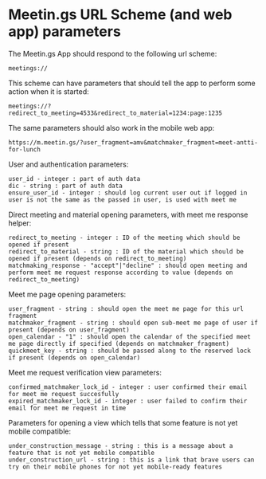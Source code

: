 # Meetin.gs URL Scheme (and web app) parameters

The Meetin.gs App should respond to the following url scheme:

    meetings://

This scheme can have parameters that should tell the app to perform some action when it is started:

    meetings://?redirect_to_meeting=4533&redirect_to_material=1234:page:1235

The same parameters should also work in the mobile web app:

    https://m.meetin.gs/?user_fragment=amv&matchmaker_fragment=meet-antti-for-lunch

User and authentication parameters:

    user_id - integer : part of auth data
    dic - string : part of auth data
    ensure_user_id - integer : should log current user out if logged in user is not the same as the passed in user, is used with meet me

Direct meeting and material opening parameters, with meet me response helper:

    redirect_to_meeting - integer : ID of the meeting which should be opened if present
    redirect_to_material - string : ID of the material which should be opened if present (depends on redirect_to_meeting)
    matchmaking_response - "accept"|"decline" : should open meeting and perform meet me request response according to value (depends on redirect_to_meeting)

Meet me page opening parameters:

    user_fragment - string : should open the meet me page for this url fragment
    matchmaker_fragment - string : should open sub-meet me page of user if present (depends on user_fragment)
    open_calendar - "1" : should open the calendar of the specified meet me page directly if specified (depends on matchmaker_fragment)
    quickmeet_key - string : should be passed along to the reserved lock if present (depends on open_calendar)

Meet me request verification view parameters:

    confirmed_matchmaker_lock_id - integer : user confirmed their email for meet me request succesfully
    expired_matchmaker_lock_id - integer : user failed to confirm their email for meet me request in time

Parameters for opening a view which tells that some feature is not yet mobile compatible:

    under_construction_message - string : this is a message about a feature that is not yet mobile compatible
    under_construction_url - string : this is a link that brave users can try on their mobile phones for not yet mobile-ready features


